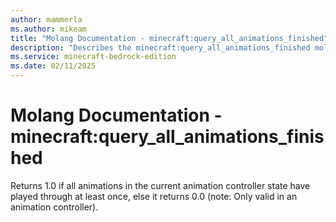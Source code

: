 ```yaml
---
author: mammerla
ms.author: mikeam
title: "Molang Documentation - minecraft:query_all_animations_finished"
description: "Describes the minecraft:query_all_animations_finished molang"
ms.service: minecraft-bedrock-edition
ms.date: 02/11/2025 
---
```


# Molang Documentation - minecraft:query_all_animations_finished

Returns 1.0 if all animations in the current animation controller state have played through at least once, else it returns 0.0 (note: Only valid in an animation controller).
